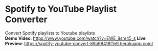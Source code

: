 # Spotify to YouTube Playlist Converter
Convert Spotify playlists to Youtube playlists  
**Demo Video**: https://www.youtube.com/watch?v=EWE_8sm45_s
**Live Preview**: https://spotify-youtube-convert-89a98418f1e9.herokuapp.com/
